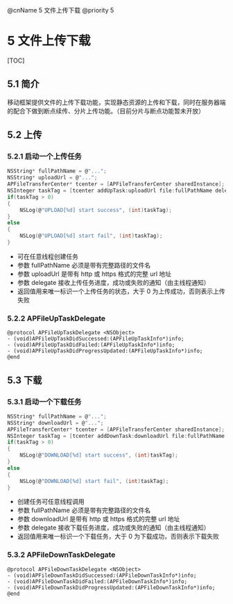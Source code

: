@cnName 5 文件上传下载
@priority 5

# 5 文件上传下载

[TOC]

## 5.1 简介

移动框架提供文件的上传下载功能，实现静态资源的上传和下载，同时在服务器端的配合下做到断点续传、分片上传功能。（目前分片与断点功能暂未开放）

## 5.2 上传

### 5.2.1 启动一个上传任务
 
```C
NSString* fullPathName = @"...";
NSString* uploadUrl = @"...";
APFileTransferCenter* tcenter = [APFileTransferCenter sharedInstance];
NSInteger taskTag = [tcenter addUpTask:uploadUrl file:fullPathName delegate:self];
if(taskTag > 0)
{
    NSLog(@"UPLOAD[%d] start success", (int)taskTag);
}
else
{
    NSLog(@"UPLOAD[%d] start fail", (int)taskTag);
}
```
* 可在任意线程创建任务
* 参数 fullPathName 必须是带有完整路径的文件名
* 参数 uploadUrl 是带有 http 或 https 格式的完整 url 地址
* 参数 delegate 接收上传任务进度，成功或失败的通知（由主线程通知）
* 返回值用来唯一标识一个上传任务的状态，大于 0 为上传成功，否则表示上传失败

### 5.2.2 APFileUpTaskDelegate

```
@protocol APFileUpTaskDelegate <NSObject>
- (void)APFileUpTaskDidSuccessed:(APFileUpTaskInfo*)info;
- (void)APFileUpTaskDidFailed:(APFileUpTaskInfo*)info;
- (void)APFileUpTaskDidProgressUpdated:(APFileUpTaskInfo*)info;
@end
```

## 5.3 下载

### 5.3.1 启动一个下载任务

```C
NSString* fullPathName = @"...";
NSString* downloadUrl = @"...";
APFileTransferCenter* tcenter = [APFileTransferCenter sharedInstance];
NSInteger taskTag = [tcenter addDownTask:downloadUrl file:fullPathName delegate:self];
if(taskTag > 0)
{
    NSLog(@"DOWNLOAD[%d] start success", (int)taskTag);
}
else
{
    NSLog(@"DOWNLOAD[%d] start fail", (int)taskTag);
}
```
* 创建任务可任意线程调用
* 参数 fullPathName 必须是带有完整路径的文件名
* 参数 downloadUrl 是带有 http 或 https 格式的完整 url 地址
* 参数 delegate 接收下载任务进度，成功或失败的通知（由主线程通知）
* 返回值用来唯一标识一个下载任务，大于 0 为下载成功，否则表示下载失败

### 5.3.2 APFileDownTaskDelegate

```
@protocol APFileDownTaskDelegate <NSObject>
- (void)APFileDownTaskDidSuccessed:(APFileDownTaskInfo*)info;
- (void)APFileDownTaskDidFailed:(APFileDownTaskInfo*)info;
- (void)APFileDownTaskDidProgressUpdated:(APFileDownTaskInfo*)info;
@end
```